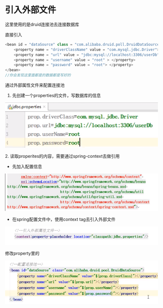 # 引入外部文件

这里使用的是druid连接池去连接数据库

直接引入

```java
<bean id = "dataSource" class = "com.alibaba.druid.poll.DruidDataSource">
    <property name = "driverClassName" value = "com.mysql.jdbc.Driver"></property>
    <property name = "url" value = "jdbc:mysql://localhost:3306/userDb"></property>
    <property name = "username" value = "root" > </property>
    <property name = "password" value = "root"> </property>
</bean>
//你会发现这里面都是的数据都是写好的 
```

通过外部属性文件来配置连接池

1. 先创建一个properties的文件，写数据库的信息

![](<../../.gitbook/assets/image (22).png>)

2\. 读取properites的内容，需要通过spring-context去做引用

* 先加入配置信息

![](<../../.gitbook/assets/image (32).png>)

* 在spring配置文件中，使用context tag去引入外部文件

![](<../../.gitbook/assets/image (34).png>)

修改property里的

![](<../../.gitbook/assets/image (24).png>)
